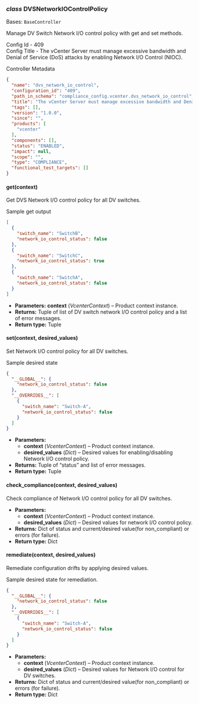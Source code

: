 ### *class* DVSNetworkIOControlPolicy

Bases: `BaseController`

Manage DV Switch Network I/O control policy with get and set methods.

Config Id - 409
<br/>
Config Title - The vCenter Server must manage excessive bandwidth and Denial of Service (DoS) attacks by enabling
Network I/O Control (NIOC).
<br/>

Controller Metadata
```json
{
  "name": "dvs_network_io_control",
  "configuration_id": "409",
  "path_in_schema": "compliance_config.vcenter.dvs_network_io_control",
  "title": "The vCenter Server must manage excessive bandwidth and Denial of Service (DoS) attacks by enabling Network I/O Control (NIOC).",
  "tags": [],
  "version": "1.0.0",
  "since": "",
  "products": [
    "vcenter"
  ],
  "components": [],
  "status": "ENABLED",
  "impact": null,
  "scope": "",
  "type": "COMPLIANCE",
  "functional_test_targets": []
}
```

#### get(context)

Get DVS Network I/O control policy for all DV switches.

Sample get output
<br/>
```json
[
  {
    "switch_name": "SwitchB",
    "network_io_control_status": false
  },
  {
    "switch_name": "SwitchC",
    "network_io_control_status": true
  },
  {
    "switch_name": "SwitchA",
    "network_io_control_status": false
  }
]
```

* **Parameters:**
  **context** (*VcenterContext*) – Product context instance.
* **Returns:**
  Tuple of list of DV switch network I/O control policy and a list of error messages.
* **Return type:**
  Tuple

#### set(context, desired_values)

Set Network I/O control policy for all DV switches.

Sample desired state
<br/>
```json
{
  "__GLOBAL__": {
    "network_io_control_status": false
  },
  "__OVERRIDES__": [
    {
      "switch_name": "Switch-A",
      "network_io_control_status": false
    }
  ]
}
```

* **Parameters:**
  * **context** (*VcenterContext*) – Product context instance.
  * **desired_values** (*Dict*) – Desired values for enabling/disabling Network I/O control policy.
* **Returns:**
  Tuple of “status” and list of error messages.
* **Return type:**
  Tuple

#### check_compliance(context, desired_values)

Check compliance of Network I/O control policy for all DV switches.

* **Parameters:**
  * **context** (*VcenterContext*) – Product context instance.
  * **desired_values** (*Dict*) – Desired values for network I/O control policy.
* **Returns:**
  Dict of status and current/desired value(for non_compliant) or errors (for failure).
* **Return type:**
  Dict

#### remediate(context, desired_values)

Remediate configuration drifts by applying desired values.

Sample desired state for remediation.
<br/>
```json
{
  "__GLOBAL__": {
    "network_io_control_status": false
  },
  "__OVERRIDES__": [
    {
      "switch_name": "Switch-A",
      "network_io_control_status": false
    }
  ]
}
```

* **Parameters:**
  * **context** (*VcenterContext*) – Product context instance.
  * **desired_values** (*Dict*) – Desired values for Network I/O control for DV switches.
* **Returns:**
  Dict of status and current/desired value(for non_compliant) or errors (for failure).
* **Return type:**
  Dict
